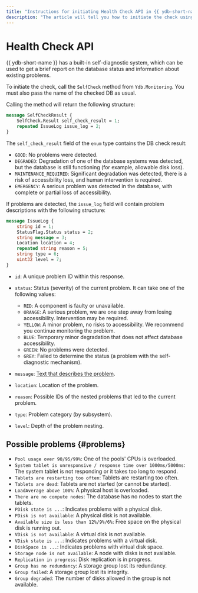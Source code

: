 ```yaml
---
title: "Instructions for initiating Health Check API in {{ ydb-short-name }}"
description: "The article will tell you how to initiate the check using the Health Check API built-in self-diagnostic system in {{ ydb-short-name }}."
---
```


# Health Check API

{{ ydb-short-name }} has a built-in self-diagnostic system, which can be used to get a brief report on the database status and information about existing problems.

To initiate the check, call the `SelfCheck` method from `Ydb.Monitoring`. You must also pass the name of the checked DB as usual.

Calling the method will return the following structure:

```protobuf
message SelfCheckResult {
    SelfCheck.Result self_check_result = 1;
    repeated IssueLog issue_log = 2;
}
```

The `self_check_result` field of the `enum` type contains the DB check result:

* `GOOD`: No problems were detected.
* `DEGRADED`: Degradation of one of the database systems was detected, but the database is still functioning (for example, allowable disk loss).
* `MAINTENANCE_REQUIRED`: Significant degradation was detected, there is a risk of accessibility loss, and human intervention is required.
* `EMERGENCY`: A serious problem was detected in the database, with complete or partial loss of accessibility.

If problems are detected, the `issue_log` field will contain problem descriptions with the following structure:

```protobuf
message IssueLog {
    string id = 1;
    StatusFlag.Status status = 2;
    string message = 3;
    Location location = 4;
    repeated string reason = 5;
    string type = 6;
    uint32 level = 7;
}
```

* `id`: A unique problem ID within this response.
* `status`: Status (severity) of the current problem. It can take one of the following values:

  * `RED`: A component is faulty or unavailable.
  * `ORANGE`: A serious problem, we are one step away from losing accessibility. Intervention may be required.
  * `YELLOW`: A minor problem, no risks to accessibility. We recommend you continue monitoring the problem.
  * `BLUE`: Temporary minor degradation that does not affect database accessibility.
  * `GREEN`: No problems were detected.
  * `GREY`: Failed to determine the status (a problem with the self-diagnostic mechanism).

* `message`: [Text that describes the problem](#problems).
* `location`: Location of the problem.
* `reason`: Possible IDs of the nested problems that led to the current problem.
* `type`: Problem category (by subsystem).
* `level`: Depth of the problem nesting.

## Possible problems {#problems}

* `Pool usage over 90/95/99%`: One of the pools' CPUs is overloaded.
* `System tablet is unresponsive / response time over 1000ms/5000ms`: The system tablet is not responding or it takes too long to respond.
* `Tablets are restarting too often`: Tablets are restarting too often.
* `Tablets are dead`: Tablets are not started (or cannot be started).
* `LoadAverage above 100%`: A physical host is overloaded.
* `There are no compute nodes`: The database has no nodes to start the tablets.
* `PDisk state is ...`: Indicates problems with a physical disk.
* `PDisk is not available`: A physical disk is not available.
* `Available size is less than 12%/9%/6%`: Free space on the physical disk is running out.
* `VDisk is not available`: A virtual disk is not available.
* `VDisk state is ...`: Indicates problems with a virtual disk.
* `DiskSpace is ...`: Indicates problems with virtual disk space.
* `Storage node is not available`: A node with disks is not available.
* `Replication in progress`: Disk replication is in progress.
* `Group has no redundancy`: A storage group lost its redundancy.
* `Group failed`: A storage group lost its integrity.
* `Group degraded`: The number of disks allowed in the group is not available.
